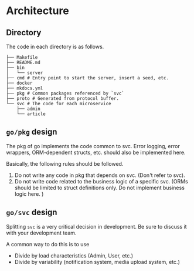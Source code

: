 # Architecture

## Directory
The code in each directory is as follows.
```
├── Makefile
├── README.md
├── bin
│   └── server
├── cmd # Entry point to start the server, insert a seed, etc.
├── docker
├── mkdocs.yml
├── pkg # Common packages referenced by `svc`
├── proto # Generated from protocol buffer.
└── svc # The code for each microservice
    ├── admin
    └── article
```

## `go/pkg` design
The pkg of go implements the code common to svc. Error logging, error wrappers, ORM-dependent structs, etc. should also be implemented here.

Basically, the following rules should be followed.

1. Do not write any code in pkg that depends on svc. (Don't refer to svc).
2. Do not write code related to the business logic of a specific svc. (ORMs should be limited to struct definitions only. Do not implement business logic here. )

## `go/svc` design

Splitting `svc` is a very critical decision in development. Be sure to discuss it with your development team.

A common way to do this is to use

- Divide by load characteristics (Admin, User, etc.)
- Divide by variability (notification system, media upload system, etc.)
